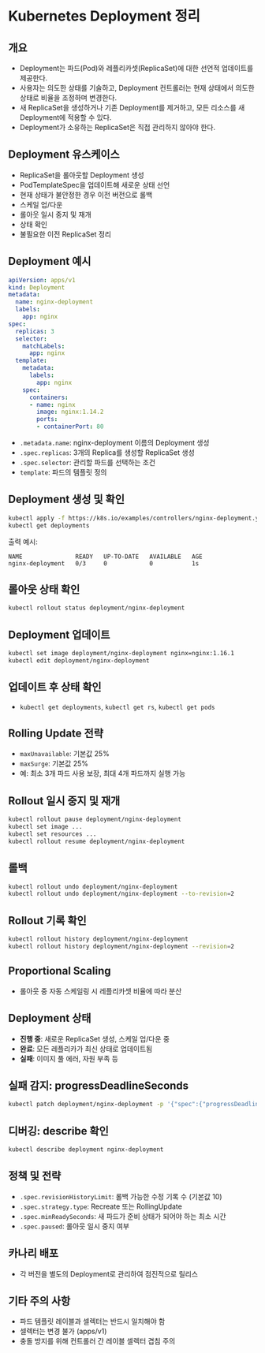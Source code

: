 # Kubernetes Deployment 정리

## 개요

- Deployment는 파드(Pod)와 레플리카셋(ReplicaSet)에 대한 선언적 업데이트를 제공한다.
- 사용자는 의도한 상태를 기술하고, Deployment 컨트롤러는 현재 상태에서 의도한 상태로 비율을 조정하며 변경한다.
- 새 ReplicaSet을 생성하거나 기존 Deployment를 제거하고, 모든 리소스를 새 Deployment에 적용할 수 있다.
- Deployment가 소유하는 ReplicaSet은 직접 관리하지 않아야 한다.

## Deployment 유스케이스

- ReplicaSet을 롤아웃할 Deployment 생성
- PodTemplateSpec을 업데이트해 새로운 상태 선언
- 현재 상태가 불안정한 경우 이전 버전으로 롤백
- 스케일 업/다운
- 롤아웃 일시 중지 및 재개
- 상태 확인
- 불필요한 이전 ReplicaSet 정리

## Deployment 예시

```yaml
apiVersion: apps/v1
kind: Deployment
metadata:
  name: nginx-deployment
  labels:
    app: nginx
spec:
  replicas: 3
  selector:
    matchLabels:
      app: nginx
  template:
    metadata:
      labels:
        app: nginx
    spec:
      containers:
      - name: nginx
        image: nginx:1.14.2
        ports:
        - containerPort: 80
```

- `.metadata.name`: nginx-deployment 이름의 Deployment 생성
- `.spec.replicas`: 3개의 Replica를 생성할 ReplicaSet 생성
- `.spec.selector`: 관리할 파드를 선택하는 조건
- `template`: 파드의 템플릿 정의

## Deployment 생성 및 확인

```bash
kubectl apply -f https://k8s.io/examples/controllers/nginx-deployment.yaml
kubectl get deployments
```

출력 예시:

```
NAME               READY   UP-TO-DATE   AVAILABLE   AGE
nginx-deployment   0/3     0            0           1s
```

## 롤아웃 상태 확인

```bash
kubectl rollout status deployment/nginx-deployment
```

## Deployment 업데이트

```bash
kubectl set image deployment/nginx-deployment nginx=nginx:1.16.1
kubectl edit deployment/nginx-deployment
```

## 업데이트 후 상태 확인

- `kubectl get deployments`, `kubectl get rs`, `kubectl get pods`

## Rolling Update 전략

- `maxUnavailable`: 기본값 25%
- `maxSurge`: 기본값 25%
- 예: 최소 3개 파드 사용 보장, 최대 4개 파드까지 실행 가능

## Rollout 일시 중지 및 재개

```bash
kubectl rollout pause deployment/nginx-deployment
kubectl set image ...
kubectl set resources ...
kubectl rollout resume deployment/nginx-deployment
```

## 롤백

```bash
kubectl rollout undo deployment/nginx-deployment
kubectl rollout undo deployment/nginx-deployment --to-revision=2
```

## Rollout 기록 확인

```bash
kubectl rollout history deployment/nginx-deployment
kubectl rollout history deployment/nginx-deployment --revision=2
```

## Proportional Scaling

- 롤아웃 중 자동 스케일링 시 레플리카셋 비율에 따라 분산

## Deployment 상태

- **진행 중**: 새로운 ReplicaSet 생성, 스케일 업/다운 중
- **완료**: 모든 레플리카가 최신 상태로 업데이트됨
- **실패**: 이미지 풀 에러, 자원 부족 등

## 실패 감지: progressDeadlineSeconds

```bash
kubectl patch deployment/nginx-deployment -p '{"spec":{"progressDeadlineSeconds":600}}'
```

## 디버깅: describe 확인

```bash
kubectl describe deployment nginx-deployment
```

## 정책 및 전략

- `.spec.revisionHistoryLimit`: 롤백 가능한 수정 기록 수 (기본값 10)
- `.spec.strategy.type`: Recreate 또는 RollingUpdate
- `.spec.minReadySeconds`: 새 파드가 준비 상태가 되어야 하는 최소 시간
- `.spec.paused`: 롤아웃 일시 중지 여부

## 카나리 배포

- 각 버전을 별도의 Deployment로 관리하여 점진적으로 릴리스

## 기타 주의 사항

- 파드 템플릿 레이블과 셀렉터는 반드시 일치해야 함
- 셀렉터는 변경 불가 (apps/v1)
- 충돌 방지를 위해 컨트롤러 간 레이블 셀렉터 겹침 주의
